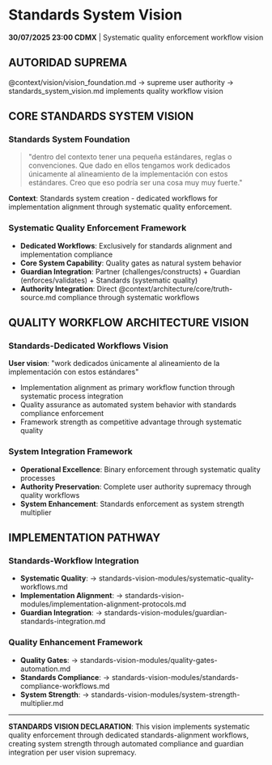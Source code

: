# Standards System Vision

**30/07/2025 23:00 CDMX** | Systematic quality enforcement workflow vision

## AUTORIDAD SUPREMA
@context/vision/vision_foundation.md → supreme user authority → standards_system_vision.md implements quality workflow vision

## CORE STANDARDS SYSTEM VISION

### Standards System Foundation
> "dentro del contexto tener una pequeña estándares, reglas o convenciones. Que dado en ellos tengamos work dedicados únicamente al alineamiento de la implementación con estos estándares. Creo que eso podría ser una cosa muy muy fuerte."

**Context**: Standards system creation - dedicated workflows for implementation alignment through systematic quality enforcement.

### Systematic Quality Enforcement Framework
- **Dedicated Workflows**: Exclusively for standards alignment and implementation compliance
- **Core System Capability**: Quality gates as natural system behavior
- **Guardian Integration**: Partner (challenges/constructs) + Guardian (enforces/validates) + Standards (systematic quality)
- **Authority Integration**: Direct @context/architecture/core/truth-source.md compliance through systematic workflows

## QUALITY WORKFLOW ARCHITECTURE VISION

### Standards-Dedicated Workflows Vision
**User vision**: "work dedicados únicamente al alineamiento de la implementación con estos estándares"
- Implementation alignment as primary workflow function through systematic process integration
- Quality assurance as automated system behavior with standards compliance enforcement
- Framework strength as competitive advantage through systematic quality

### System Integration Framework
- **Operational Excellence**: Binary enforcement through systematic quality processes
- **Authority Preservation**: Complete user authority supremacy through quality workflows
- **System Enhancement**: Standards enforcement as system strength multiplier

## IMPLEMENTATION PATHWAY

### Standards-Workflow Integration
- **Systematic Quality**: → standards-vision-modules/systematic-quality-workflows.md
- **Implementation Alignment**: → standards-vision-modules/implementation-alignment-protocols.md
- **Guardian Integration**: → standards-vision-modules/guardian-standards-integration.md

### Quality Enhancement Framework
- **Quality Gates**: → standards-vision-modules/quality-gates-automation.md
- **Standards Compliance**: → standards-vision-modules/standards-compliance-workflows.md
- **System Strength**: → standards-vision-modules/system-strength-multiplier.md

---

**STANDARDS VISION DECLARATION**: This vision implements systematic quality enforcement through dedicated standards-alignment workflows, creating system strength through automated compliance and guardian integration per user vision supremacy.